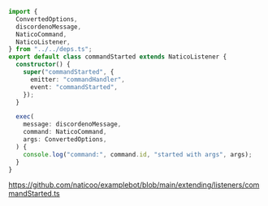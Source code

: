 ```ts
import {
  ConvertedOptions,
  discordenoMessage,
  NaticoCommand,
  NaticoListener,
} from "../../deps.ts";
export default class commandStarted extends NaticoListener {
  constructor() {
    super("commandStarted", {
      emitter: "commandHandler",
      event: "commandStarted",
    });
  }

  exec(
    message: discordenoMessage,
    command: NaticoCommand,
    args: ConvertedOptions,
  ) {
    console.log("command:", command.id, "started with args", args);
  }
}
```

https://github.com/naticoo/examplebot/blob/main/extending/listeners/commandStarted.ts
